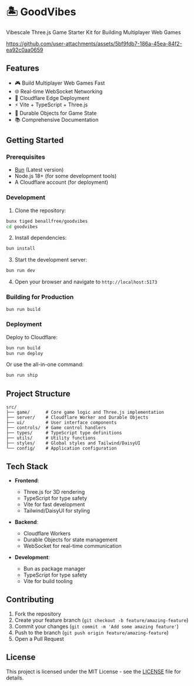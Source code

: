 # 🏝️ GoodVibes

Vibescale Three.js Game Starter Kit for Building Multiplayer Web Games

https://github.com/user-attachments/assets/5bf9fdb7-186a-45ea-84f2-ea92c0aa0659

## Features

- 🎮 Build Multiplayer Web Games Fast
- 🌐 Real-time WebSocket Networking
- 🚀 Cloudflare Edge Deployment
- ⚡ Vite + TypeScript + Three.js
- 🔌 Durable Objects for Game State
- 📚 Comprehensive Documentation

## Getting Started

### Prerequisites

- [Bun](https://bun.sh) (Latest version)
- Node.js 18+ (for some development tools)
- A Cloudflare account (for deployment)

### Development

1. Clone the repository:

```bash
bunx tiged benallfree/goodvibes
cd goodvibes
```

2. Install dependencies:

```bash
bun install
```

3. Start the development server:

```bash
bun run dev
```

4. Open your browser and navigate to `http://localhost:5173`

### Building for Production

```bash
bun run build
```

### Deployment

Deploy to Cloudflare:

```bash
bun run build
bun run deploy
```

Or use the all-in-one command:

```bash
bun run ship
```

## Project Structure

```
src/
├── game/      # Core game logic and Three.js implementation
├── server/    # Cloudflare Worker and Durable Objects
├── ui/        # User interface components
├── controls/  # Game control handlers
├── types/     # TypeScript type definitions
├── utils/     # Utility functions
├── styles/    # Global styles and Tailwind/DaisyUI
└── config/    # Application configuration
```

## Tech Stack

- **Frontend**:

  - Three.js for 3D rendering
  - TypeScript for type safety
  - Vite for fast development
  - Tailwind/DaisyUI for styling

- **Backend**:

  - Cloudflare Workers
  - Durable Objects for state management
  - WebSocket for real-time communication

- **Development**:
  - Bun as package manager
  - TypeScript for type safety
  - Vite for build tooling

## Contributing

1. Fork the repository
2. Create your feature branch (`git checkout -b feature/amazing-feature`)
3. Commit your changes (`git commit -m 'Add some amazing feature'`)
4. Push to the branch (`git push origin feature/amazing-feature`)
5. Open a Pull Request

## License

This project is licensed under the MIT License - see the [LICENSE](LICENSE) file for details.
